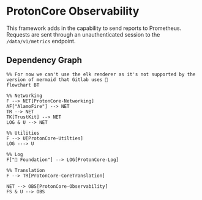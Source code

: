 #  ProtonCore Observability

This framework adds in the capability to send reports to Prometheus.
Requests are sent through an unauthenticated session to the `/data/v1/metrics` endpoint.

## Dependency Graph

```mermaid
%% For now we can't use the elk renderer as it's not supported by the version of mermaid that Gitlab uses 🤷
flowchart BT

%% Networking
F --> NET[ProtonCore-Networking]
AF["AlamoFire"] --> NET
TR --> NET
TK[TrustKit] --> NET
LOG & U --> NET

%% Utilities
F --> U[ProtonCore-Utilties]
LOG ---> U

%% Log
F[" Foundation"] --> LOG[ProtonCore-Log] 

%% Translation
F --> TR[ProtonCore-CoreTranslation] 

NET --> OBS[ProtonCore-Observability]
FS & U --> OBS
```
